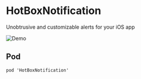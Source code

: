 # HotBoxNotification
Unobtrusive and customizable alerts for your iOS app

![Demo](https://i.imgur.com/steVe1H.gif)

## Pod

`pod 'HotBoxNotification'`
